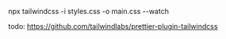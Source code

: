npx tailwindcss -i styles.css -o main.css --watch

todo: https://github.com/tailwindlabs/prettier-plugin-tailwindcss